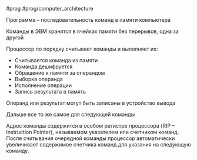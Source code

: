 #prog #prog/computer_architecture

Программа – последовательность команд в памяти компьютера

Команды в ЭВМ хранятся в ячейках памяти без перерывов, одна за другой

Процессор по порядку считывает команды и выполняет их:
- Считывается команда из памяти
- Команда дешифруется
- Обращение к памяти за операндом
- Выборка операнда
- Исполнение операции
- Запись результата в память

Операнд или результат могут быть записаны в устройство вывода

Дальше все то же самое для следующей команды

Адрес команды содержится в особом регистре процессора (RIP – Instruction Pointer), называемом указателем или счетчиком команд. После считывания очередной команды процессор автоматически увеличивает содержимое счетчика команд для указания на следующую команду.
